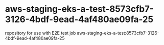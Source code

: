 # aws-staging-eks-a-test-8573cfb7-3126-4bdf-9ead-4af480ae09fa-25
repository for use with E2E test job aws-staging-eks-a-test:8573cfb7-3126-4bdf-9ead-4af480ae09fa-25
